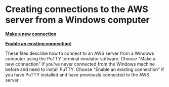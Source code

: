 # Creating connections to the AWS server from a Windows computer

[**Make a new connection**](/Manuals/new_connect.md)

[**Enable an existing connection**](/Manuals/reconnect.md))

These files describe how to connect to an AWS server from a Windows computer using the PuTTY terminal emulator software. Choose "Make a new connection" if you've never connected from the Windows machine before and need to install PuTTY. Choose "Enable an existing connection" if you have PuTTY installed and have previously connected to the AWS server. 
